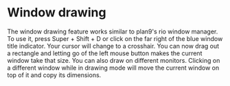# Window drawing

The window drawing feature works similar to plan9's rio window manager.
To use it, press Super + Shift + D or click on the far right of the blue window title indicator. 
Your cursor will change to a crosshair.
You can now drag out a rectangle and letting go of the left mouse button makes the current window take that size.
You can also draw on different monitors.
Clicking on a different window while in drawing mode will move the current window on top of it and copy its dimensions. 